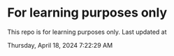 # For learning purposes only
This repo is for learning purposes only.
Last updated at

Thursday, April 18, 2024 7:22:29 AM


